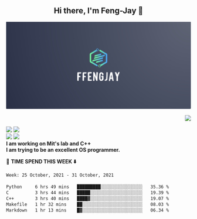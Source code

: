 <h2 align="center"> Hi there, I'm Feng-Jay 👋 </h2>  

![](https://github.com/Feng-Jay/DataStruct/blob/master/Image/1.png)  

<img align="right" src="https://github-readme-stats.vercel.app/api?username=Feng-Jay&show_icons=true&icon_color=CE1D2D&text_color=718096&bg_color=ffffff&hide_title=true" />


&emsp;

![](https://visitor-badge.glitch.me/badge?page_id=Feng-Jay.readme)
![](https://img.shields.io/badge/Concentrate-Cpp-blue)  
![](https://img.shields.io/badge/Rust-primer-orange)
![](https://img.shields.io/badge/Target-OS-9cf)  
**I am working on Mit's lab and C++**  
**I am trying to be an excellent OS programmer.**  


📘 **TIME SPEND THIS WEEK ⬇️**
<!--START_SECTION:waka-->
```text
Week: 25 October, 2021 - 31 October, 2021

Python     6 hrs 49 mins   █████████░░░░░░░░░░░░░░░░   35.36 % 
C          3 hrs 44 mins   █████░░░░░░░░░░░░░░░░░░░░   19.39 % 
C++        3 hrs 40 mins   ████▓░░░░░░░░░░░░░░░░░░░░   19.07 % 
Makefile   1 hr 32 mins    ██░░░░░░░░░░░░░░░░░░░░░░░   08.03 % 
Markdown   1 hr 13 mins    █▓░░░░░░░░░░░░░░░░░░░░░░░   06.34 % 
```
<!--END_SECTION:waka-->
